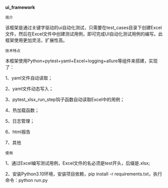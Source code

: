 **ui_framework**

`简介`

该框架是通过关键字驱动的ui自动化测试，只需要在test_cases目录下创建Excel文件，然后在Excel文件中创建测试用例，即可完成UI自动化测试用例的编写。此框架使用更加灵活，扩展性高。

`技术特点`

本框架使用Python+pytest+yaml+Excel+logging+allure等组件来搭建，实现了：

1、yaml文件自动读取；

2、yaml文件动态写入；

3、pytest_xlsx_run_step钩子函数自动读取Excel中的用例；

4、热加载函数；

5、日志管理；

6、html报告

7、其他

`使用`

1、通过Excel编写测试用例，Excel文件的名必须是test开头，后缀是.xlsx;

2、安装Python3.10环境，安装项目依赖，pip install -r requirements.txt，执行命令：python run.py
